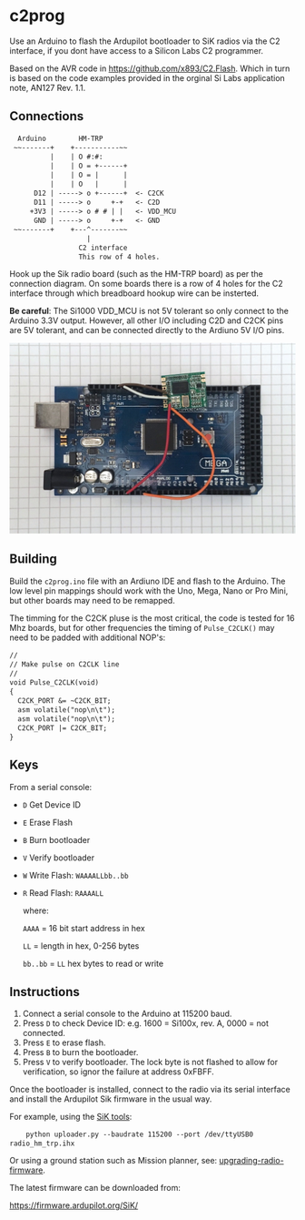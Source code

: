 # c2prog

Use an Arduino to flash the Ardupilot bootloader to SiK radios via the C2 interface,
if you dont have access to a Silicon Labs C2 programmer.

Based on the AVR code in https://github.com/x893/C2.Flash.
Which in turn is based on the code examples provided in
the orginal Si Labs application note, AN127 Rev. 1.1.

## Connections

```
  Arduino        HM-TRP
 ~~-------+    +-----------~~
          |    | O #:#:
          |    | O = +------+
          |    | O = |      |
          |    | O   |      |
      D12 | -----> o +------+  <- C2CK
      D11 | -----> o     +-+   <- C2D
     +3V3 | -----> o # # | |   <- VDD_MCU
      GND | -----> o     +-+   <- GND
 ~~-------+    +---^-------~~
                   |
                 C2 interface
                 This row of 4 holes.
```

Hook up the Sik radio board (such as the HM-TRP board) as per the connection diagram.
On some boards there is a row of 4 holes for the C2 interface through which breadboard hookup 
wire can be insterted.

**Be careful**: The Si1000 VDD_MCU is not 5V tolerant so only connect to the Arduino 3.3V output.
However, all other I/O including C2D and C2CK pins are 5V tolerant, and can be connected directly 
to the Ardiuno 5V I/O pins.

![Ardiuno Hookup](ArduinoMega2560_with_HMTRP.jpg)

## Building

Build the `c2prog.ino` file with an Ardiuno IDE and flash to the Arduino.
The low level pin mappings should work with the Uno, Mega, Nano or Pro Mini, but other boards
may need to be remapped.

The timming for the C2CK pluse is the most critical, the code is tested for 16 Mhz boards,
but for other frequencies the timing of `Pulse_C2CLK()` may need to be padded with additional NOP's:

```
//
// Make pulse on C2CLK line
//
void Pulse_C2CLK(void)
{
  C2CK_PORT &= ~C2CK_BIT;
  asm volatile("nop\n\t");
  asm volatile("nop\n\t");
  C2CK_PORT |= C2CK_BIT;
}
```

## Keys

From a serial console:

* `D` Get Device ID
* `E` Erase Flash
* `B` Burn bootloader
* `V` Verify bootloader
* `W` Write Flash: `WAAAALLbb..bb`
* `R` Read Flash: `RAAAALL`
  
    where:
  
   `AAAA` = 16 bit start address in hex
  
    `LL` = length in hex, 0-256 bytes
  
    `bb..bb` = `LL` hex bytes to read or write



## Instructions

1) Connect a serial console to the Arduino at 115200 baud.
1) Press `D` to check Device ID: e.g. 1600 = Si100x, rev. A, 0000 = not connected.
2) Press `E` to erase flash.
3) Press `B` to burn the bootloader.
4) Press `V` to verify bootloader. The lock byte is not flashed to allow for verification, 
   so ignor the failure at address 0xFBFF.

Once the bootloader is installed, connect to the radio via its serial interface 
and install the Ardupilot Sik firmware in the usual way.

For example, using the [SiK tools](https://github.com/ArduPilot/SiK):
```
    python uploader.py --baudrate 115200 --port /dev/ttyUSB0 radio_hm_trp.ihx
```
Or using a ground station such as Mission planner, see:
[upgrading-radio-firmware](https://ardupilot.org/copter/docs/common-3dr-radio-advanced-configuration-and-technical-information.html#upgrading-radio-firmware).

The latest firmware can be downloaded from:

https://firmware.ardupilot.org/SiK/

